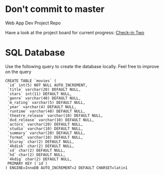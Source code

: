 # Don't commit to master
Web App Dev Project Repo


Have a look at the project board for current progress:
<a href="https://github.com/braydend/cois-3420-group4-project/projects/2">Check-in Two</a>


# SQL Database
Use the following query to create the database locally. Feel free to improve on the query
```
CREATE TABLE `movies` (
 `id` int(5) NOT NULL AUTO_INCREMENT,
 `title` varchar(20) DEFAULT NULL,
 `stars` int(11) DEFAULT NULL,
 `genre` varchar(40) DEFAULT NULL,
 `m_rating` varchar(5) DEFAULT NULL,
 `year` varchar(4) DEFAULT NULL,
 `runtime` varchar(40) DEFAULT NULL,
 `theatre_release` varchar(10) DEFAULT NULL,
 `dvd_release` varchar(10) DEFAULT NULL,
 `actors` varchar(20) DEFAULT NULL,
 `studio` varchar(10) DEFAULT NULL,
 `summary` varchar(20) DEFAULT NULL,
 `format` varchar(10) DEFAULT NULL,
 `bluray` char(2) DEFAULT NULL,
 `4kdisk` char(2) DEFAULT NULL,
 `sd` char(2) DEFAULT NULL,
 `hd` char(2) DEFAULT NULL,
 `4kdig` char(2) DEFAULT NULL,
 PRIMARY KEY (`id`)
) ENGINE=InnoDB AUTO_INCREMENT=2 DEFAULT CHARSET=latin1
```
